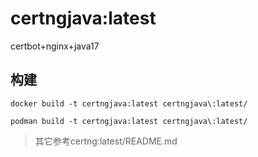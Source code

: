 # certngjava:latest

certbot+nginx+java17

## 构建
```
docker build -t certngjava:latest certngjava\:latest/

podman build -t certngjava:latest certngjava\:latest/
```

> 其它参考certng:latest/README.md